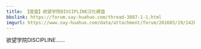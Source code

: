 ```yaml
---
title: 【度盘】欲望学院DISCIPLINE汉化硬盘
bbslink: https://forum.say-huahuo.com/thread-3887-1-1.html
imgurl: https://www.say-huahuo.com/data/attachment/forum/201603/19/142004y0kksh99lv09hp1m.jpg
---
```


欲望学院DISCIPLINE......<!--more-->
